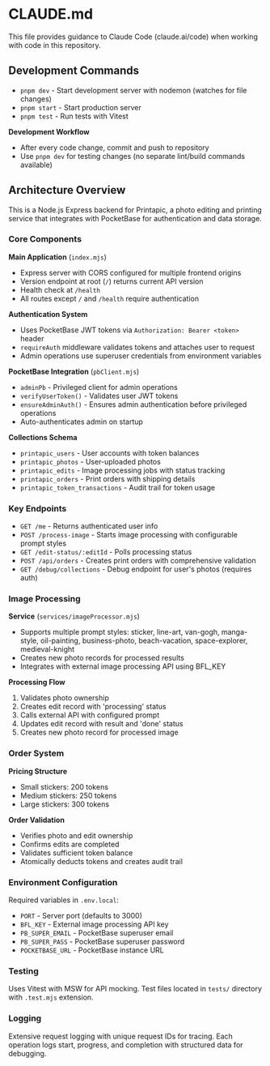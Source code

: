 # CLAUDE.md

This file provides guidance to Claude Code (claude.ai/code) when working with code in this repository.

## Development Commands

- `pnpm dev` - Start development server with nodemon (watches for file changes)
- `pnpm start` - Start production server
- `pnpm test` - Run tests with Vitest

**Development Workflow**
- After every code change, commit and push to repository
- Use `pnpm dev` for testing changes (no separate lint/build commands available)

## Architecture Overview

This is a Node.js Express backend for Printapic, a photo editing and printing service that integrates with PocketBase for authentication and data storage.

### Core Components

**Main Application** (`index.mjs`)
- Express server with CORS configured for multiple frontend origins
- Version endpoint at root (`/`) returns current API version
- Health check at `/health`
- All routes except `/` and `/health` require authentication

**Authentication System**
- Uses PocketBase JWT tokens via `Authorization: Bearer <token>` header
- `requireAuth` middleware validates tokens and attaches user to request
- Admin operations use superuser credentials from environment variables

**PocketBase Integration** (`pbClient.mjs`)
- `adminPb` - Privileged client for admin operations
- `verifyUserToken()` - Validates user JWT tokens
- `ensureAdminAuth()` - Ensures admin authentication before privileged operations
- Auto-authenticates admin on startup

**Collections Schema**
- `printapic_users` - User accounts with token balances
- `printapic_photos` - User-uploaded photos
- `printapic_edits` - Image processing jobs with status tracking
- `printapic_orders` - Print orders with shipping details
- `printapic_token_transactions` - Audit trail for token usage

### Key Endpoints

- `GET /me` - Returns authenticated user info
- `POST /process-image` - Starts image processing with configurable prompt styles
- `GET /edit-status/:editId` - Polls processing status
- `POST /api/orders` - Creates print orders with comprehensive validation
- `GET /debug/collections` - Debug endpoint for user's photos (requires auth)

### Image Processing

**Service** (`services/imageProcessor.mjs`)
- Supports multiple prompt styles: sticker, line-art, van-gogh, manga-style, oil-painting, business-photo, beach-vacation, space-explorer, medieval-knight
- Creates new photo records for processed results
- Integrates with external image processing API using BFL_KEY

**Processing Flow**
1. Validates photo ownership
2. Creates edit record with 'processing' status
3. Calls external API with configured prompt
4. Updates edit record with result and 'done' status
5. Creates new photo record for processed image

### Order System

**Pricing Structure**
- Small stickers: 200 tokens
- Medium stickers: 250 tokens  
- Large stickers: 300 tokens

**Order Validation**
- Verifies photo and edit ownership
- Confirms edits are completed
- Validates sufficient token balance
- Atomically deducts tokens and creates audit trail

### Environment Configuration

Required variables in `.env.local`:
- `PORT` - Server port (defaults to 3000)
- `BFL_KEY` - External image processing API key
- `PB_SUPER_EMAIL` - PocketBase superuser email
- `PB_SUPER_PASS` - PocketBase superuser password
- `POCKETBASE_URL` - PocketBase instance URL

### Testing

Uses Vitest with MSW for API mocking. Test files located in `tests/` directory with `.test.mjs` extension.

### Logging

Extensive request logging with unique request IDs for tracing. Each operation logs start, progress, and completion with structured data for debugging.